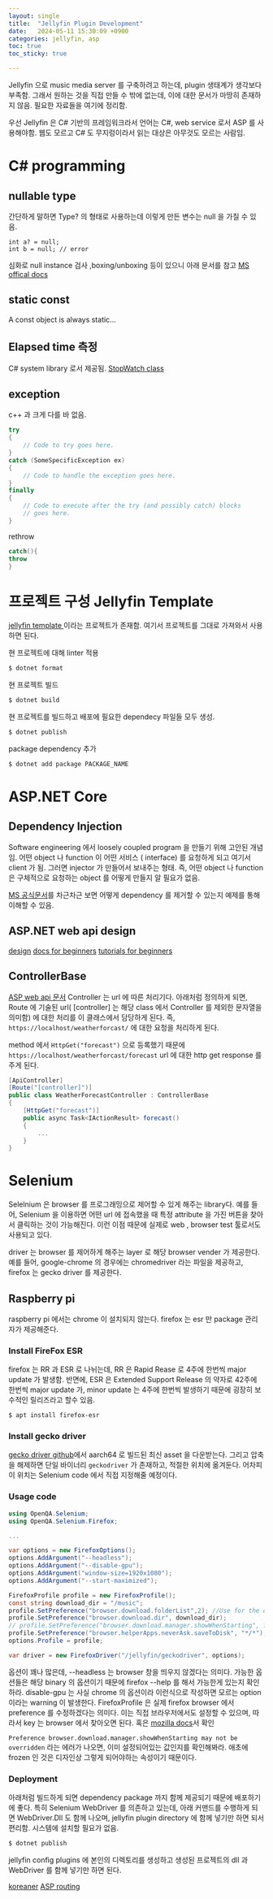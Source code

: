 ```yaml
---
layout: single
title:  "Jellyfin Plugin Development"
date:   2024-05-11 15:30:09 +0900
categories: jellyfin, asp
toc: true
toc_sticky: true

---
```


Jellyfin 으로 music media server 를 구축하려고 하는데, plugin 생태계가 생각보다 부족함.
그래서 원하는 것을 직접 만들 수 밖에 없는데, 이에 대한 문서가 마땅히 존재하지 않음.
필요한 자료들을 여기에 정리함.

우선 Jellyfin 은 C# 기반의 프레임워크라서 언어는 C#, web service 로서 ASP 를 사용해야함.
웹도 모르고 C# 도 무지렁이라서 읽는 대상은 아무것도 모르는 사람임.

# C# programming


## nullable type

간단하게 말하면 Type? 의 형태로 사용하는데 이렇게 만든 변수는 null 을 가질 수 있음.
```
int a? = null;
int b = null; // error
```

심화로 null instance 검사 ,boxing/unboxing 등이 있으니 아래 문서를 참고
[MS offical docs](https://learn.microsoft.com/ko-kr/dotnet/csharp/language-reference/builtin-types/nullable-value-types)

## static const

A const object is always static...

## Elapsed time 측정

C# system library 로서 제공됨.
[StopWatch class](https://learn.microsoft.com/en-us/dotnet/api/system.diagnostics.stopwatch?view=net-8.0)


## exception
c++ 과 크게 다를 바 없음.

```c#
try
{
    // Code to try goes here.
}
catch (SomeSpecificException ex)
{
    // Code to handle the exception goes here.
}
finally
{
    // Code to execute after the try (and possibly catch) blocks
    // goes here.
}
```

rethrow

```c#
catch(){
throw
}
```

# 프로젝트 구성 Jellyfin Template

[jellyfin template ](https://github.com/jellyfin/jellyfin-plugin-template ) 이라는 프로젝트가 존재함.
여기서 프로젝트를 그대로 가져와서 사용하면 된다.

현 프로젝트에 대해 linter 적용
```bash
$ dotnet format
```
현 프로젝트 빌드
```bash
$ dotnet build
```
현 프로젝트를 빌드하고 배포에 필요한 dependecy 파일들 모두 생성.
```bash
$ dotnet publish
```

package dependency 추가
```bash
$ dotnet add package PACKAGE_NAME
```

# ASP.NET Core

## Dependency Injection

Software engineering 에서 loosely coupled program 을 만들기 위해 고안된 개념임.
어떤 object 나 function 이 어떤 서비스 ( interface) 를 요청하게 되고 여기서 client 가 됨.
그러면 injector 가 만들어서 보내주는 형태. 즉, 어떤 object 나 function 은 구체적으로 요청하는 object 를
어떻게 만들지 알 필요가 없음.

[MS 공식문서](https://learn.microsoft.com/en-us/aspnet/core/fundamentals/dependency-injection?view=aspnetcore-2.2)를 차근차근 보면 어떻게 dependency 를 제거할 수 있는지 예제를 통해 이해할 수 있음.



## ASP.NET web api design

[design](https://d585tldpucybw.cloudfront.net/sfimages/default-source/blogs/2021/2021-10/asp-net-core-web-api-flowchart.png)
[docs for beginners](https://www.telerik.com/blogs/aspnet-core-beginners-web-apis)
[tutorials for beginners](https://learn.microsoft.com/en-us/training/paths/aspnet-core-web-app/)


## ControllerBase

[ASP web api 문서](https://learn.microsoft.com/en-us/aspnet/core/web-api/?view=aspnetcore-8.0)
Controller 는 url 에 따른 처리기다.
아래처럼 정의하게 되면,
Route 에 기술된 url( [controller] 는 해당 class 에서 Controller 를 제외한 문자열을 의미함) 에 대한 처리를
이 클래스에서 담당하게 된다.
즉, `https://localhost/weatherforcast/` 에 대한 요청을 처리하게 된다.

method 에서 `HttpGet("forecast")` 으로 등록했기 때문에 `https://localhost/weatherforcast/forecast` url
에 대한 http get response 를 주게 된다.

```c#
[ApiController]
[Route("[controller]")]
public class WeatherForecastController : ControllerBase
{
    [HttpGet("forecast")]
    public async Task<IActionResult> forecast()
    {
        ...
    }
}
```


##

# Selenium

Selelnium 은 browser 를 프로그래밍으로 제어할 수 있게 해주는 library다.
예를 들어, Selenium 을 이용하면 어떤 url 에 접속했을 때 특정 attribute 을 가진 버튼을 찾아서
클릭하는 것이 가능해진다. 이런 이점 때문에 실제로 web , browser test  툴로서도 사용되고 있다.

driver 는 browser 를 제어하게 해주는 layer 로 해당 browser vender 가 제공한다.
예를 들어, google-chrome 의 경우에는 chromedriver 라는 파일을 제공하고,
firefox 는 gecko driver 를 제공한다.

## Raspberry pi

raspberry pi 에서는 chrome 이 설치되지 않는다. firefox 는 esr 만 package 관리자가 제공해준다.


### Install FireFox ESR

firefox 는 RR 과 ESR 로 나뉘는데,
RR 은 Rapid Rease 로 4주에 한번씩 major update 가 발생함. 반면에,
ESR 은 Extended Support Release 의 약자로 42주에 한번씩 major update 가, minor update 는 4주에 한번씩 발생하기 때문에 굉장히 보수적인 릴리즈라고 할수 있음.


```bash
$ apt install firefox-esr
```

### Install gecko driver

[gecko driver github](https://github.com/mozilla/geckodriver/releases)에서 aarch64 로 빌드된 최신 asset 을 다운받는다.
그리고 압축을 해제하면 단일 바이너리 `geckodriver` 가 존재하고, 적절한 위치에 옮겨둔다.
어차피 이 위치는 Selenium code 에서 직접 지정해줄 예정이다.


### Usage code

```c#
using OpenQA.Selenium;
using OpenQA.Selenium.Firefox;

...

var options = new FirefoxOptions();
options.AddArgument("--headless");
options.AddArgument("--disable-gpu");
options.AddArgument("window-size=1920x1080");
options.AddArgument("--start-maximized");

FirefoxProfile profile = new FirefoxProfile();
const string download_dir = "/music";
profile.SetPreference("browser.download.folderList",2); //Use for the default download directory the last folder specified for a download
profile.SetPreference("browser.download.dir", download_dir);
// profile.SetPreference("browser.download.manager.showWhenStarting", false);
profile.SetPreference("browser.helperApps.neverAsk.saveToDisk", "*/*");
options.Profile = profile;

var driver = new FirefoxDriver("/jellyfin/geckodriver", options);

```

옵션이 꽤나 많은데, --headless 는 browser 창을 띄우지 않겠다는 의미다.
가능한 옵션들은 해당 binary 의 옵션이기 때문에 firefox --help 를 해서 가능한게 있는지 확인하라.
disable-gpu 는 사실 chrome 의 옵션이라 이런식으로 작성하면 모르는 option 이라는 warning 이 발생한다.
FirefoxProfile 은 실제 firefox browser 에서 preference 를 수정하겠다는 의미다.
이는 직접 브라우저에서도 설정할 수 있으며, 따라서 key 는 browser 에서 찾아오면 된다.
혹은 [mozilla docs](https://kb.mozillazine.org/About:config_entries)서 확인

`Preference browser.download.manager.showWhenStarting may not be overridden` 라는 에러가 나오면,
이미 설정되어있는 값인지를 확인해봐라. 애초에 frozen 인 것은 디자인상 그렇게 되어야하는
속성이기 때문이다.


### Deployment

아래처럼 빌드하게 되면 dependency package 까지 함께 제공되기 때문에 배포하기에 좋다.
특히 Selenium WebDriver 를 의존하고 있는데, 아래 커맨드를 수행하게 되면 WebDriver.Dll 도 함께 나오며,
jellyfin plugin directory 에 함께 넣기만 하면 되서 편리함. 시스템에 설치할 필요가 없음.
```bash
$ dotnet publish
```
jellyfin config plugins 에 본인의 디렉토리를 생성하고 생성된 프로젝트의 dll 과 WebDriver 를 함께 넣기만 하면 된다.



[koreaner](https://blog.naver.com/okcharles/222138969070)
[ASP routing](https://learn.microsoft.com/ko-kr/aspnet/core/mvc/controllers/routing?view=aspnetcore-8.0#ar6)
